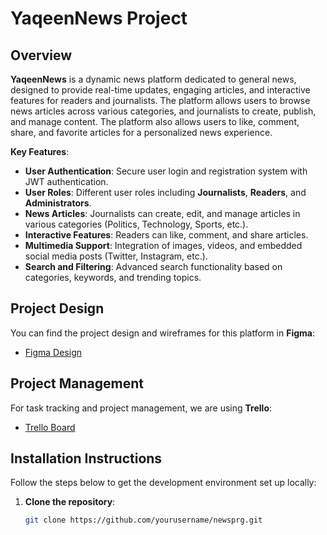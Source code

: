 # YaqeenNews Project

## Overview
**YaqeenNews** is a dynamic news platform dedicated to general news, designed to provide real-time updates, engaging articles, and interactive features for readers and journalists. The platform allows users to browse news articles across various categories, and journalists to create, publish, and manage content. The platform also allows users to like, comment, share, and favorite articles for a personalized news experience.

**Key Features**:
- **User Authentication**: Secure user login and registration system with JWT authentication.
- **User Roles**: Different user roles including **Journalists**, **Readers**, and **Administrators**.
- **News Articles**: Journalists can create, edit, and manage articles in various categories (Politics, Technology, Sports, etc.).
- **Interactive Features**: Readers can like, comment, and share articles.
- **Multimedia Support**: Integration of images, videos, and embedded social media posts (Twitter, Instagram, etc.).
- **Search and Filtering**: Advanced search functionality based on categories, keywords, and trending topics.

## Project Design
You can find the project design and wireframes for this platform in **Figma**:
- [Figma Design](https://www.figma.com/design/2dxQtb4dDKdVrlOjLd5ssm/Untitled?node-id=0-1&t=EOE96cJz4niXZKMh-1)

## Project Management
For task tracking and project management, we are using **Trello**:
- [Trello Board](https://trello.com/b/Nhk26PJ2/newsprg)

## Installation Instructions
Follow the steps below to get the development environment set up locally:

1. **Clone the repository**:
   ```bash
   git clone https://github.com/yourusername/newsprg.git
